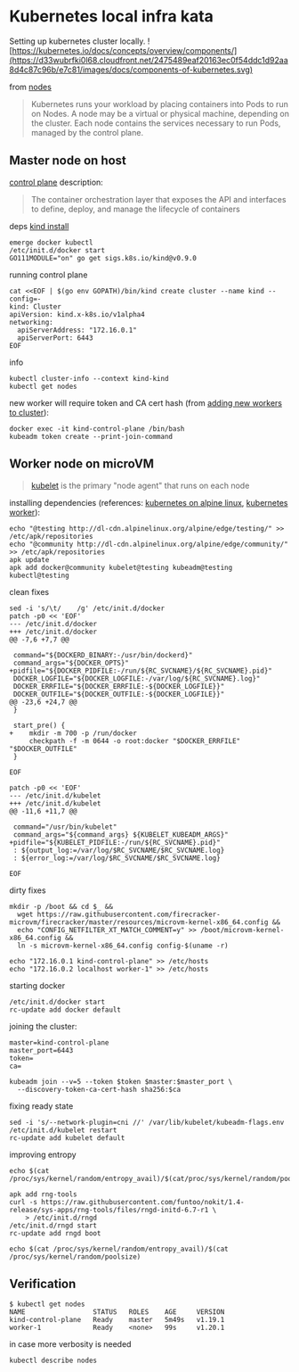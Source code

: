 # Kubernetes local infra kata

Setting up kubernetes cluster locally.
![https://kubernetes.io/docs/concepts/overview/components/](https://d33wubrfki0l68.cloudfront.net/2475489eaf20163ec0f54ddc1d92aa8d4c87c96b/e7c81/images/docs/components-of-kubernetes.svg)

from [nodes](https://kubernetes.io/docs/concepts/architecture/nodes/)
> Kubernetes runs your workload by placing containers into Pods to run on Nodes.
> A node may be a virtual or physical machine, depending on the cluster. Each
> node contains the services necessary to run Pods, managed by the control plane.

## Master node on host
[control
plane](https://kubernetes.io/docs/reference/glossary/?all=true#term-control-plane)
description:
> The container orchestration layer that exposes the API and interfaces to
> define, deploy, and manage the lifecycle of containers

deps [kind install]
```
emerge docker kubectl
/etc/init.d/docker start
GO111MODULE="on" go get sigs.k8s.io/kind@v0.9.0
```
running control plane
```
cat <<EOF | $(go env GOPATH)/bin/kind create cluster --name kind --config=-
kind: Cluster
apiVersion: kind.x-k8s.io/v1alpha4
networking:
  apiServerAddress: "172.16.0.1"
  apiServerPort: 6443
EOF
```
info
```
kubectl cluster-info --context kind-kind
kubectl get nodes
```

new worker will require token and CA cert hash (from [adding new workers to cluster]):
```
docker exec -it kind-control-plane /bin/bash
kubeadm token create --print-join-command
```


## Worker node on microVM
> [kubelet] is the primary "node agent" that runs on each node

installing dependencies (references: [kubernetes on alpine linux], [kubernetes worker]):
```
echo "@testing http://dl-cdn.alpinelinux.org/alpine/edge/testing/" >> /etc/apk/repositories
echo "@community http://dl-cdn.alpinelinux.org/alpine/edge/community/" >> /etc/apk/repositories
apk update
apk add docker@community kubelet@testing kubeadm@testing kubectl@testing
```
clean fixes
```
sed -i 's/\t/    /g' /etc/init.d/docker
patch -p0 << 'EOF'
--- /etc/init.d/docker
+++ /etc/init.d/docker
@@ -7,6 +7,7 @@

 command="${DOCKERD_BINARY:-/usr/bin/dockerd}"
 command_args="${DOCKER_OPTS}"
+pidfile="${DOCKER_PIDFILE:-/run/${RC_SVCNAME}/${RC_SVCNAME}.pid}"
 DOCKER_LOGFILE="${DOCKER_LOGFILE:-/var/log/${RC_SVCNAME}.log}"
 DOCKER_ERRFILE="${DOCKER_ERRFILE:-${DOCKER_LOGFILE}}"
 DOCKER_OUTFILE="${DOCKER_OUTFILE:-${DOCKER_LOGFILE}}"
@@ -23,6 +24,7 @@
 }

 start_pre() {
+    mkdir -m 700 -p /run/docker
     checkpath -f -m 0644 -o root:docker "$DOCKER_ERRFILE" "$DOCKER_OUTFILE"
 }

EOF

patch -p0 << 'EOF'
--- /etc/init.d/kubelet
+++ /etc/init.d/kubelet
@@ -11,6 +11,7 @@

 command="/usr/bin/kubelet"
 command_args="${command_args} ${KUBELET_KUBEADM_ARGS}"
+pidfile="${KUBELET_PIDFILE:-/run/${RC_SVCNAME}.pid}"
 : ${output_log:=/var/log/$RC_SVCNAME/$RC_SVCNAME.log}
 : ${error_log:=/var/log/$RC_SVCNAME/$RC_SVCNAME.log}

EOF
```
dirty fixes
```
mkdir -p /boot && cd $_ &&
  wget https://raw.githubusercontent.com/firecracker-microvm/firecracker/master/resources/microvm-kernel-x86_64.config &&
  echo "CONFIG_NETFILTER_XT_MATCH_COMMENT=y" >> /boot/microvm-kernel-x86_64.config &&
  ln -s microvm-kernel-x86_64.config config-$(uname -r)

echo "172.16.0.1 kind-control-plane" >> /etc/hosts
echo "172.16.0.2 localhost worker-1" >> /etc/hosts
```
starting docker
```
/etc/init.d/docker start
rc-update add docker default
```
joining the cluster:
```
master=kind-control-plane
master_port=6443
token=
ca=

kubeadm join --v=5 --token $token $master:$master_port \
  --discovery-token-ca-cert-hash sha256:$ca
```
fixing ready state
```
sed -i 's/--network-plugin=cni //' /var/lib/kubelet/kubeadm-flags.env
/etc/init.d/kubelet restart
rc-update add kubelet default
```
improving entropy
```
echo $(cat /proc/sys/kernel/random/entropy_avail)/$(cat/proc/sys/kernel/random/poolsize)

apk add rng-tools
curl -s https://raw.githubusercontent.com/funtoo/nokit/1.4-release/sys-apps/rng-tools/files/rngd-initd-6.7-r1 \
    > /etc/init.d/rngd
/etc/init.d/rngd start
rc-update add rngd boot

echo $(cat /proc/sys/kernel/random/entropy_avail)/$(cat /proc/sys/kernel/random/poolsize)
```


## Verification
```
$ kubectl get nodes
NAME                 STATUS   ROLES    AGE     VERSION
kind-control-plane   Ready    master   5m49s   v1.19.1
worker-1             Ready    <none>   99s     v1.20.1
```

in case more verbosity is needed
```
kubectl describe nodes
```


[kubelet]: https://kubernetes.io/docs/reference/command-line-tools-reference/kubelet/
[kubernetes cluster setup]: https://docs.solo.io/gloo-edge/latest/installation/platform_configuration/cluster_setup/
[kind install]: https://kind.sigs.k8s.io/
[kubernetes on alpine linux]: https://dev.to/xphoniex/how-to-create-a-kubernetes-cluster-on-alpine-linux-kcg
[kubernetes worker]: https://blog.sourcerer.io/a-kubernetes-quick-start-for-people-who-know-just-enough-about-docker-to-get-by-71c5933b4633#3664
[adding new workers to cluster]: https://www.serverlab.ca/tutorials/containers/kubernetes/how-to-add-workers-to-kubernetes-clusters/
